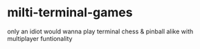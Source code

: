 # milti-terminal-games

only an idiot would wanna play terminal chess & pinball alike with multiplayer funtionality